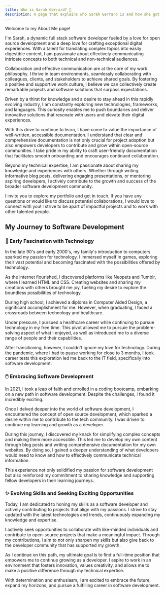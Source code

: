 ```yaml
---
title: Who is Sarah Gerrard? 💁
description: A page that explains who Sarah Gerrard is and how she got into software development.
---
```


Welcome to my About Me page!

I'm Sarah, a dynamic full stack software developer fueled by a love for open source development and a deep love for crafting exceptional digital experiences. With a talent for translating complex topics into easily digestible content, I am passionate about effectively communicating intricate concepts to both technical and non-technical audiences.

Collaboration and effective communication are at the core of my work philosophy. I thrive in team environments, seamlessly collaborating with colleagues, clients, and stakeholders to achieve shared goals. By fostering a positive and supportive work culture, I believe we can collectively create remarkable projects and software solutions that surpass expectations.

Driven by a thirst for knowledge and a desire to stay ahead in this rapidly evolving industry, I am constantly exploring new technologies, frameworks, and languages. This curiosity enables me to push boundaries and deliver innovative solutions that resonate with users and elevate their digital experiences.

With this drive to continue to learn, I have come to value the importance of well-written, accessible documentation. I understand that clear and comprehensive documentation is not only crucial for project adoption but also empowers developers to contribute and grow within open-source communities. I take pride in my ability to craft user-friendly documentation that facilitates smooth onboarding and encourages continued collaboration.

Beyond my technical expertise, I am passionate about sharing my knowledge and experiences with others. Whether through writing informative blog posts, delivering engaging presentations, or mentoring aspiring developers, I actively contribute to the growth and success of the broader software development community.

I invite you to explore my portfolio and get in touch. If you have any questions or would like to discuss potential collaborations, I would love to connect with you! I strive to be apart of impactful projects and to work with other talented people.

## My Journey to Software Development

### 💾 Early Fascination with Technology

In the late 90's and early 2000's, my family's introduction to computers sparked my passion for technology. I immersed myself in games, exploring their vast potential and becoming fascinated with the possibilities offered by technology.

As the internet flourished, I discovered platforms like Neopets and Tumblr, where I learned HTML and CSS. Creating websites and sharing my creations with others brought me joy, fueling my desire to explore the boundless possibilities of technology.

During high school, I achieved a diploma in Computer Aided Design, a significant accomplishment for me. However, when graduating, I faced a crossroads between technology and healthcare.

Under pressure, I pursued a healthcare career while continuing to pursue technology in my free time. This pivot allowed me to pursuie the problem-solving aspect of what I enjoyed, as well as introduced me to a diverse range of people and their capabilities.

After transitioning, however, I couldn't ignore my love for technology. During the pandemic, where I had to pause working for close to 3 months, I took career tests this exploration led me back to the IT field, specifically into software development.

### 🖱️ Embracing Software Development

In 2021, I took a leap of faith and enrolled in a coding bootcamp, embarking on a new path in software development. Despite the challenges, I found it incredibly exciting.

Once I delved deeper into the world of software development, I encountered the concept of open source development, which sparked a desire within me to contribute to the tech community. I was driven to continue my learning and growth as a developer.

During this journey, I discovered my knack for simplifying complex concepts and making them more accessible. This led me to develop my own content through blog posts and writing comprehensive documentation for my own websites. By doing so, I gained a deeper understanding of what developers would need to know and how to effectively communicate technical information.

This experience not only solidified my passion for software development but also reinforced my commitment to sharing knowledge and supporting fellow developers in their learning journeys. 

### ✨ Evolving Skills and Seeking Exciting Opportunities

Today, I am dedicated to honing my skills as a software developer and actively contributing to projects that align with my passions. I strive to stay updated with the latest technologies and trends, continuously expanding my knowledge and expertise.

I actively seek opportunities to collaborate with like-minded individuals and contribute to open-source projects that make a meaningful impact. Through my contributions, I aim to not only sharpen my skills but also give back to the developer community that has supported my growth.

As I continue on this path, my ultimate goal is to find a full-time position that empowers me to continue growing as a developer. I aspire to work in an environment that fosters innovation, values creativity, and allows me to make a positive difference through my technical expertise.

With determination and enthusiasm, I am excited to embrace the future, expand my horizons, and pursue a fulfilling career in software development.